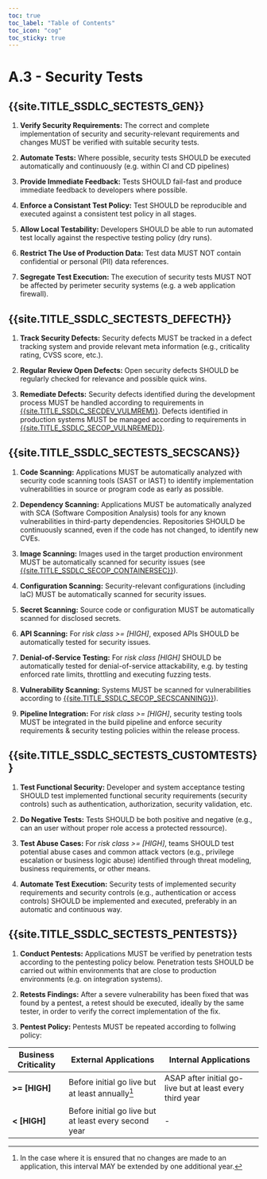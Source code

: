 ```yaml
---
toc: true
toc_label: "Table of Contents"
toc_icon: "cog"
toc_sticky: true
---
```

# A.3 - Security Tests

## {{site.TITLE_SSDLC_SECTESTS_GEN}}

1. **Verify Security Requirements:** The correct and complete implementation of security and security-relevant requirements and changes MUST be verified with suitable security tests.

2. **Automate Tests:** Where possible, security tests SHOULD be executed automatically and continuously (e.g. within CI and CD pipelines)

3. **Provide Immediate Feedback:** Tests SHOULD fail-fast and produce immediate feedback to developers where possible. 

4. **Enforce a Consistant Test Policy:** Test SHOULD be reproducible and executed against a consistent test policy in all stages.

5. **Allow Local Testability:** Developers SHOULD be able to run automated test locally against the respective testing policy (dry runs). 

6. **Restrict The Use of Production Data:** Test data MUST NOT contain confidential or personal (PII) data references.

7. **Segregate Test Execution:** The execution of security tests MUST NOT be affected by perimeter security systems (e.g. a web application firewall).

## {{site.TITLE_SSDLC_SECTESTS_DEFECTH}}

1. **Track Security Defects:** Security defects MUST be tracked in a defect tracking system and provide relevant meta information (e.g., criticality rating, CVSS score, etc.).

2. **Regular Review Open Defects:** Open security defects SHOULD be regularly checked for relevance and possible quick wins.

3. **Remediate Defects:** Security defects identified during the development process MUST be handled according to requirements in [{{site.TITLE_SSDLC_SECDEV_VULMREM}}]({{site.URL_SSDLC_SECDEV_VULMREM}}). Defects identified in production systems MUST be managed according to requirements in [{{site.TITLE_SSDLC_SECOP_VULNREMED}}]({{site.URL_SSDLC_SECOPP_VULNREMED}}).

## {{site.TITLE_SSDLC_SECTESTS_SECSCANS}}

1. **Code Scanning:** Applications MUST be automatically analyzed with security code scanning tools (SAST or IAST) to identify implementation vulnerabilities in source or program code as early as possible.

2. **Dependency Scanning:** Applications MUST be automatically analyzed with SCA (Software Composition Analysis) tools for any known vulnerabilities in third-party dependencies. Repositories SHOULD be continuously scanned, even if the code has not changed, to identify new CVEs.
   
3. **Image Scanning:** Images used in the target production environment MUST be automatically scanned for security issues (see [{{site.TITLE_SSDLC_SECOP_CONTAINERSEC}}]({{site.URL_SSDLC_SECOPP_CONTAINERSEC}})).

4. **Configuration Scanning:** Security-relevant configurations (including IaC) MUST be automatically scanned for security issues.

5. **Secret Scanning:** Source code or configuration MUST be automatically scanned for disclosed secrets.

6. **API Scanning:** For *risk class >= [HIGH]*, exposed APIs SHOULD be automatically tested for security issues.

7. **Denial-of-Service Testing:** For *risk class [HIGH]* SHOULD be automatically tested for denial-of-service attackability, e.g. by testing enforced rate limits, throttling and executing fuzzing tests.

8. **Vulnerability Scanning:** Systems MUST be scanned for vulnerabilities according to [{{site.TITLE_SSDLC_SECOP_SECSCANNING}}]({{site.URL_SSDLC_SECOPP_SECSCANNING}})).

9. **Pipeline Integration:** For *risk class >= [HIGH]*, security testing tools MUST be integrated in the build pipeline and enforce security requirements & security testing policies within the release process.

## {{site.TITLE_SSDLC_SECTESTS_CUSTOMTESTS}}

1. **Test Functional Security:** Developer and system acceptance testing SHOULD test implemented functional security requirements (security controls) such as authentication, authorization, security validation, etc.

2. **Do Negative Tests:** Tests SHOULD be both positive and negative (e.g., can an user without proper role access a protected ressource).

3. **Test Abuse Cases:** For *risk class >= [HIGH]*, teams SHOULD test potential abuse cases and common attack vectors (e.g., privilege escalation or business logic abuse) identified through threat modeling, business requirements, or other means.

4. **Automate Test Execution:** Security tests of implemented security requirements and security controls (e.g., authentication or access controls) SHOULD be implemented and executed, preferably in an automatic and continuous way.

## {{site.TITLE_SSDLC_SECTESTS_PENTESTS}}

1. **Conduct Pentests:** Applications MUST be verified by penetration tests according to the pentesting policy below. Penetration tests SHOULD be carried out within environments that are close to production environments (e.g. on integration systems).

2. **Retests Findings:** After a severe vulnerability has been fixed that was found by a pentest, a retest should be executed, ideally by the same tester, in order to verify the correct implementation of the fix.
 
3. **Pentest Policy:** Pentests MUST be repeated according to follwing policy:
   
| Business Criticality | External Applications  | Internal Applications |
| ------------- | ------------- | ------------- |
| **>= [HIGH]** | Before initial go live but at least annually[^1]  | ASAP after initial go-live but at least every third year  |
| **< [HIGH]** | Before initial go live but at least every second year  | - | 

[^1]: In the case where it is ensured that no changes are made to an application, this interval MAY be extended by one additional year.
